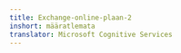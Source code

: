 ```yaml
---
title: Exchange-online-plaan-2
inshort: määratlemata
translator: Microsoft Cognitive Services
---
```




